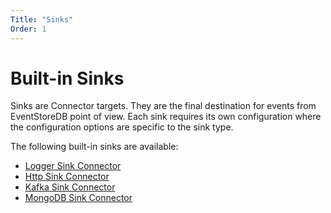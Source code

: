 ```yaml
---
Title: "Sinks"
Order: 1
---
```


# Built-in Sinks

Sinks are Connector targets. They are the final destination for events from
EventStoreDB point of view. Each sink requires its own configuration where the
configuration options are specific to the sink type.

The following built-in sinks are available:

- [Logger Sink Connector](./sinks/logger.md)
- [Http Sink Connector](./sinks/http.md)
- [Kafka Sink Connector](./sinks/kafka.md)
- [MongoDB Sink Connector](./sinks/mongo.md)